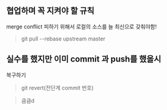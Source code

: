 협업하며 꼭 지켜야 할 규칙
--------------------------
merge conflict 피하기 위해서 로컬의 소스를 늘 최신으로 갖춰야함!
> git pull --rebase upstream master

실수를 했지만 이미 commit 과 push를 했을시
--------------------------

 복구하기
> git revert(전단계 commit 번호) 

>큼큼d
